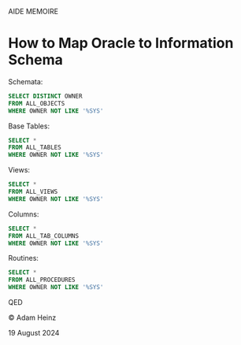 AIDE MEMOIRE

How to Map Oracle to Information Schema
=======================================

Schemata:  
```sql
SELECT DISTINCT OWNER
FROM ALL_OBJECTS
WHERE OWNER NOT LIKE '%SYS'
```

Base Tables: 
```sql
SELECT * 
FROM ALL_TABLES
WHERE OWNER NOT LIKE '%SYS'
```

Views: 
```sql
SELECT * 
FROM ALL_VIEWS
WHERE OWNER NOT LIKE '%SYS'
```

Columns: 
```sql
SELECT * 
FROM ALL_TAB_COLUMNS
WHERE OWNER NOT LIKE '%SYS'
```

Routines: 
```sql
SELECT * 
FROM ALL_PROCEDURES
WHERE OWNER NOT LIKE '%SYS'
```



QED 

© Adam Heinz 

19 August 2024